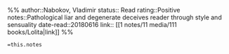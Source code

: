 %%
author::Nabokov, Vladimir
status:: Read
rating::Positive
notes::Pathological liar and degenerate deceives reader through style and sensuality
date-read::20180616
link:: [[1 notes/11 media/111 books/Lolita|link]]
%%

`=this.notes`